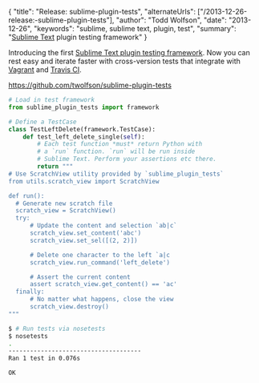 {
  "title": "Release: sublime-plugin-tests",
  "alternateUrls": ["/2013-12-26-release:-sublime-plugin-tests"],
  "author": "Todd Wolfson",
  "date": "2013-12-26",
  "keywords": "sublime, sublime text, plugin, test",
  "summary": "[Sublime Text](http://sublimetext.com/) plugin testing framework"
}

Introducing the first [Sublime Text plugin testing framework][plugin-tests]. Now you can rest easy and iterate faster with cross-version tests that integrate with [Vagrant][] and [Travis CI][].

[plugin-tests]: https://github.com/twolfson/sublime-plugin-tests
[Vagrant]: http://www.vagrantup.com/
[Travis CI]: http://travis-ci.org/

https://github.com/twolfson/sublime-plugin-tests

```python
# Load in test framework
from sublime_plugin_tests import framework

# Define a TestCase
class TestLeftDelete(framework.TestCase):
    def test_left_delete_single(self):
        # Each test function *must* return Python with
        # a `run` function. `run` will be run inside
        # Sublime Text. Perform your assertions etc there.
        return """
# Use ScratchView utility provided by `sublime_plugin_tests`
from utils.scratch_view import ScratchView

def run():
  # Generate new scratch file
  scratch_view = ScratchView()
  try:
      # Update the content and selection `ab|c`
      scratch_view.set_content('abc')
      scratch_view.set_sel([(2, 2)])

      # Delete one character to the left `a|c
      scratch_view.run_command('left_delete')

      # Assert the current content
      assert scratch_view.get_content() == 'ac'
  finally:
      # No matter what happens, close the view
      scratch_view.destroy()
"""
```

```bash
$ # Run tests via nosetests
$ nosetests
.
-------------------------------------
Ran 1 test in 0.076s

OK
```
